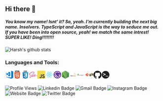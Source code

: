 
## Hi there 👋
##### You know my name! Isnt' it? So, yeah. I'm currently building the next big name. Insolvers. TypeScript and JavaScript is the way to seduce me out. If you have been into open source, yeah! we match the same intrest! SUPER LIKE! Ding!!!!!!!!

![Harsh's github stats](https://github-readme-stats.vercel.app/api?username=royhodge&count_private=true&show_icons=true&theme=dark)

### Languages and Tools:

<img align="left" alt="Visual Studio Code" width="26px" src="https://raw.githubusercontent.com/github/explore/80688e429a7d4ef2fca1e82350fe8e3517d3494d/topics/visual-studio-code/visual-studio-code.png" />
<img align="left" alt="HTML5" width="26px" src="https://raw.githubusercontent.com/github/explore/80688e429a7d4ef2fca1e82350fe8e3517d3494d/topics/html/html.png" />
<img align="left" alt="CSS3" width="26px" src="https://raw.githubusercontent.com/github/explore/80688e429a7d4ef2fca1e82350fe8e3517d3494d/topics/css/css.png" />
<img align="left" alt="Sass" width="26px" src="https://raw.githubusercontent.com/github/explore/80688e429a7d4ef2fca1e82350fe8e3517d3494d/topics/sass/sass.png" />
<img align="left" alt="JavaScript" width="26px" src="https://raw.githubusercontent.com/github/explore/80688e429a7d4ef2fca1e82350fe8e3517d3494d/topics/javascript/javascript.png" />
<img align="left" alt="React" width="26px" src="https://raw.githubusercontent.com/github/explore/80688e429a7d4ef2fca1e82350fe8e3517d3494d/topics/react/react.png" />
<img align="left" alt="Gatsby" width="26px" src="https://raw.githubusercontent.com/github/explore/e94815998e4e0713912fed477a1f346ec04c3da2/topics/gatsby/gatsby.png" />
<img align="left" alt="Node.js" width="26px" src="https://raw.githubusercontent.com/github/explore/80688e429a7d4ef2fca1e82350fe8e3517d3494d/topics/nodejs/nodejs.png" />
<img align="left" alt="MySQL" width="26px" src="https://raw.githubusercontent.com/github/explore/80688e429a7d4ef2fca1e82350fe8e3517d3494d/topics/mysql/mysql.png" />
<img align="left" alt="MongoDB" width="26px" src="https://raw.githubusercontent.com/github/explore/80688e429a7d4ef2fca1e82350fe8e3517d3494d/topics/mongodb/mongodb.png" />
<img align="left" alt="Git" width="26px" src="https://raw.githubusercontent.com/github/explore/80688e429a7d4ef2fca1e82350fe8e3517d3494d/topics/git/git.png" />
<img align="left" alt="GitHub" width="26px" src="https://raw.githubusercontent.com/github/explore/78df643247d429f6cc873026c0622819ad797942/topics/github/github.png" />
<img align="left" alt="Terminal" width="26px" src="https://raw.githubusercontent.com/github/explore/80688e429a7d4ef2fca1e82350fe8e3517d3494d/topics/terminal/terminal.png" />

<br /><br />

![Profile Views](https://komarev.com/ghpvc/?username=harshgoel05&color=brightgreen)
![Linkedin Badge](https://img.shields.io/badge/-harshgoel05-blue?style=flat&logo=Linkedin&logoColor=white&link=https://www.linkedin.com/in/harshgoel05/)
![Gmail Badge](https://img.shields.io/badge/-harshgoel05-c14438?style=flat&logo=Gmail&logoColor=white&link=mailto:harshgoel05@gmail.com)
![Instagram Badge](https://img.shields.io/badge/-@_d_specialist-purple?style=flat&logo=instagram&logoColor=white&link=https://instagram.com/_d_specialist/)
![Website Badge](https://img.shields.io/badge/-harshgoel.me-47CCCC?style=flat&logo=Google-Chrome&logoColor=white&link=https://harshgoel.me)
![Twitter Badge](https://img.shields.io/badge/-@harshgoel05-1ca0f1?style=flat&labelColor=1ca0f1&logo=twitter&logoColor=white&link=https://twitter.com/harshgoel05)
